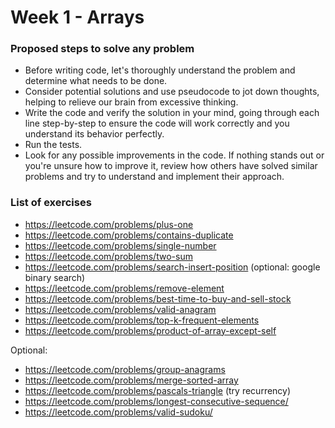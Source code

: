 # Week 1 - Arrays

### Proposed steps to solve any problem

- Before writing code, let's thoroughly understand the problem and determine what needs to be done.
- Consider potential solutions and use pseudocode to jot down thoughts, helping to relieve our brain from excessive thinking.
- Write the code and verify the solution in your mind, going through each line step-by-step to ensure the code will work correctly and you understand its behavior perfectly.
- Run the tests.
- Look for any possible improvements in the code. If nothing stands out or you're unsure how to improve it, review how others have solved similar problems and try to understand and implement their approach.

### List of exercises

- https://leetcode.com/problems/plus-one
- https://leetcode.com/problems/contains-duplicate
- https://leetcode.com/problems/single-number
- https://leetcode.com/problems/two-sum
- https://leetcode.com/problems/search-insert-position (optional: google binary search)
- https://leetcode.com/problems/remove-element
- https://leetcode.com/problems/best-time-to-buy-and-sell-stock
- https://leetcode.com/problems/valid-anagram
- https://leetcode.com/problems/top-k-frequent-elements
- https://leetcode.com/problems/product-of-array-except-self

Optional:

- https://leetcode.com/problems/group-anagrams
- https://leetcode.com/problems/merge-sorted-array
- https://leetcode.com/problems/pascals-triangle (try recurrency)
- https://leetcode.com/problems/longest-consecutive-sequence/
- https://leetcode.com/problems/valid-sudoku/
